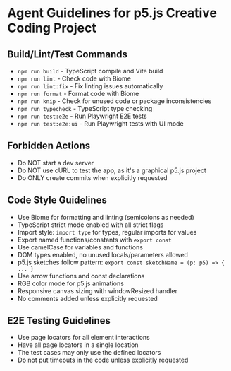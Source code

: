 # Agent Guidelines for p5.js Creative Coding Project

## Build/Lint/Test Commands
- `npm run build` - TypeScript compile and Vite build
- `npm run lint` - Check code with Biome
- `npm run lint:fix` - Fix linting issues automatically
- `npm run format` - Format code with Biome
- `npm run knip` - Check for unused code or package inconsistencies
- `npm run typecheck` - TypeScript type checking
- `npm run test:e2e` - Run Playwright E2E tests
- `npm run test:e2e:ui` - Run Playwright tests with UI mode

## Forbidden Actions
- Do NOT start a dev server
- Do NOT use cURL to test the app, as it's a graphical p5.js project
- Do ONLY create commits when explicitly requested

## Code Style Guidelines
- Use Biome for formatting and linting (semicolons as needed)
- TypeScript strict mode enabled with all strict flags
- Import style: `import type` for types, regular imports for values
- Export named functions/constants with `export const`
- Use camelCase for variables and functions
- DOM types enabled, no unused locals/parameters allowed
- p5.js sketches follow pattern: `export const sketchName = (p: p5) => { ... }`
- Use arrow functions and const declarations
- RGB color mode for p5.js animations
- Responsive canvas sizing with windowResized handler
- No comments added unless explicitly requested

## E2E Testing Guidelines
- Use page locators for all element interactions
- Have all page locators in a single location
- The test cases may only use the defined locators
- Do not put timeouts in the code unless explicitly requested
